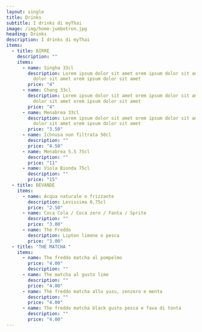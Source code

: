 ```yaml
---
layout: single
title: Drinks
subtitle: I drinks di myThai
image: /img/home-jumbotron.jpg
heading: Drinks
description: I drinks di myThai
items:
  - title: BIRRE
    description: ""
    items:
      - name: Singha 33cl
        description: Lorem ipsum dolor sit amet orem ipsum dolor sit amet orem ipsum
          dolor sit amet orem ipsum dolor sit amet
        price: "4"
      - name: Chang 33cl
        description: Lorem ipsum dolor sit amet orem ipsum dolor sit amet orem ipsum
          dolor sit amet orem ipsum dolor sit amet
        price: "4"
      - name: Menabrea 33cl
        description: Lorem ipsum dolor sit amet orem ipsum dolor sit amet orem ipsum
          dolor sit amet orem ipsum dolor sit amet
        price: "3.50"
      - name: Ichnusa non filtrata 50cl
        description: ""
        price: "4.50"
      - name: Menabrea 5.5 75cl
        description: ""
        price: "11"
      - name: Viola Bionda 75cl
        description: ""
        price: "15"
  - title: BEVANDE
    items:
      - name: Acqua naturale o frizzante
        description: Levissima 0,75cl
        price: "2.50"
      - name: Coca Cola / Coca zero / Fanta / Sprite
        description: ""
        price: "3.00"
      - name: Thè Freddo
        description: Lipton limone o pesca
        price: "3.00"
  - title: "THÈ MATCHA "
    items:
      - name: The freddo matcha al pompelmo
        price: "4.00"
        description: ""
      - name: The matcha al gusto lime
        description: ""
        price: "4.00"
      - name: Thè freddo matcha allo yuzu, zenzero e menta
        description: ""
        price: "4.00"
      - name: The freddo matcha black gusto pesca e fava di tonta
        description: ""
        price: "4.00"
---
```


